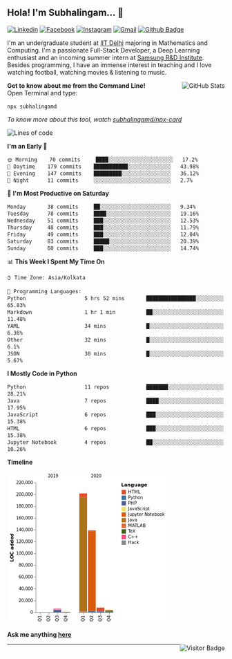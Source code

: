 ## Hola! I'm Subhalingam... 👋

[![Linkedin](https://img.shields.io/badge/-subhalingamd-0077B5?style=flat&logo=Linkedin&logoColor=white&link=https://www.linkedin.com/in/subhalingamd/)](https://www.linkedin.com/in/subhalingamd/)
[![Facebook](https://img.shields.io/badge/-subhalingamd-3b5999?style=flat&logo=Facebook&logoColor=white&link=https://www.facebook.com/subhalingamd/)](https://www.facebook.com/subhalingamd/)
[![Instagram](https://img.shields.io/badge/-@subhu2008-e4405f?style=flat&logo=Instagram&logoColor=white&link=https://www.instagram.com/subhu2008/)](https://www.instagram.com/subhu2008)
[![Gmail](https://img.shields.io/badge/-subhalingam.d-c14438?style=flat&logo=Gmail&logoColor=white&link=mailto:subhalingam.d@gmail.com)](mailto:subhalingam.d@gmail.com)
[![Github Badge](https://img.shields.io/badge/-subhalingamd-333?style=flat&logo=Github&logoColor=white&link=https://www.github.com/subhalingamd/)](https://www.github.com/subhalingamd)
<!-- [![Twitter](https://img.shields.io/badge/-@subhalingamd-55acee?style=flat&labelColor=1ca0f1&logo=twitter&logoColor=white&link=https://twitter.com/subhalingamd)](https://twitter.com/subhalingamd) -->
<!-- [![Website](https://img.shields.io/badge/-subhalingamd.github.io-47CCCC?style=flat&logo=Google-Chrome&logoColor=white&link=https://subhalingamd.github.io)](https://subhalingamd.github.io )-->
<!-- [![Youtube Badge](https://img.shields.io/badge/-subhalingamd-cd201f?style=flat&logo=Youtube&logoColor=white&link=https://youtube.com/subhalingamd/)](https://youtube.com/subhalingamd) -->
<!-- [![Quora Badge](https://img.shields.io/badge/-subhalingamd-b92b27?style=flat&logo=Quora&logoColor=white&link=https://quora.com/subhalingamd/)](https://quora.com/subhalingam-d) -->

I'm an undergraduate student at [IIT Delhi](http://www.iitd.ac.in) majoring in Mathematics and Computing. I'm a passionate Full-Stack Developer, a Deep Learning enthusiast and an incoming summer intern at [Samsung R&D Institute](https://research.samsung.com/sri-n). Besides programming, I have an immense interest in teaching and I love watching football, watching movies & listening to music.

<!---
- 💻 I’m currently working with my Course projects on Information Retrieval and Fuzzy Neural Networks
- 💬 Brainstorm with me over tech, algorithms, football, movies and music
- 😄 Pronouns: He/Him/His
- 📄 Know about my experiences: [Resume](https://subhalingamd.github.io/SubhalingamD.CV.pdf)
--->

<img alt="GitHub Stats" src="https://github-readme-stats.vercel.app/api?username=subhalingamd&count_private=true&show_icons=true&include_all_commits=true&theme=dark&hide_rank=true" align="right">

**Get to know about me from the Command Line!** <br />
Open Terminal and type:
```
npx subhalingamd
```
*To know more about this tool, watch [subhalingamd/npx-card](https://github.com/subhalingamd/npx-card)*


<!--START_SECTION:waka-->
![Lines of code](https://img.shields.io/badge/From%20Hello%20World%20I%27ve%20Written-359424%20lines%20of%20code-blue)

**I'm an Early 🐤** 

```text
🌞 Morning    70 commits     ████░░░░░░░░░░░░░░░░░░░░░   17.2% 
🌆 Daytime    179 commits    ███████████░░░░░░░░░░░░░░   43.98% 
🌃 Evening    147 commits    █████████░░░░░░░░░░░░░░░░   36.12% 
🌙 Night      11 commits     ░░░░░░░░░░░░░░░░░░░░░░░░░   2.7%

```
📅 **I'm Most Productive on Saturday** 

```text
Monday       38 commits     ██░░░░░░░░░░░░░░░░░░░░░░░   9.34% 
Tuesday      78 commits     ████░░░░░░░░░░░░░░░░░░░░░   19.16% 
Wednesday    51 commits     ███░░░░░░░░░░░░░░░░░░░░░░   12.53% 
Thursday     48 commits     ███░░░░░░░░░░░░░░░░░░░░░░   11.79% 
Friday       49 commits     ███░░░░░░░░░░░░░░░░░░░░░░   12.04% 
Saturday     83 commits     █████░░░░░░░░░░░░░░░░░░░░   20.39% 
Sunday       60 commits     ███░░░░░░░░░░░░░░░░░░░░░░   14.74%

```


📊 **This Week I Spent My Time On** 

```text
⌚︎ Time Zone: Asia/Kolkata

💬 Programming Languages: 
Python                   5 hrs 52 mins       ████████████████░░░░░░░░░   65.83% 
Markdown                 1 hr 1 min          ██░░░░░░░░░░░░░░░░░░░░░░░   11.48% 
YAML                     34 mins             █░░░░░░░░░░░░░░░░░░░░░░░░   6.36% 
Other                    32 mins             █░░░░░░░░░░░░░░░░░░░░░░░░   6.1% 
JSON                     30 mins             █░░░░░░░░░░░░░░░░░░░░░░░░   5.67%

```

**I Mostly Code in Python** 

```text
Python                   11 repos            ███████░░░░░░░░░░░░░░░░░░   28.21% 
Java                     7 repos             ████░░░░░░░░░░░░░░░░░░░░░   17.95% 
JavaScript               6 repos             ███░░░░░░░░░░░░░░░░░░░░░░   15.38% 
HTML                     6 repos             ███░░░░░░░░░░░░░░░░░░░░░░   15.38% 
Jupyter Notebook         4 repos             ██░░░░░░░░░░░░░░░░░░░░░░░   10.26%

```


**Timeline**

![Chart not found](https://raw.githubusercontent.com/subhalingamd/subhalingamd/master/charts/bar_graph.png) 


<!--END_SECTION:waka-->


<!--- ![Github stats](https://github-readme-stats.vercel.app/api?username=subhalingamd&count_private=true&show_icons=true&include_all_commits=true&theme=dark) -->
<!--- ![Top Langs](https://github-readme-stats.vercel.app/api/top-langs/?username=subhalingamd&layout=compact) -->

**Ask me anything [here](https://www.github.com/subhalingamd/subhalingamd/issues/)**

<!---
![Visitor Badge](https://visitor-badge.laobi.icu/badge?page_id=subhalingamd.subhalingamd)
<img align="right" alt="GitHub last commit" src="https://img.shields.io/github/last-commit/subhalingamd/subhalingamd?color=blue&label=last%20updated">
--->

<img align="right" alt="Visitor Badge" src="https://visitor-badge.laobi.icu/badge?page_id=subhalingamd.subhalingamd">


<hr>
